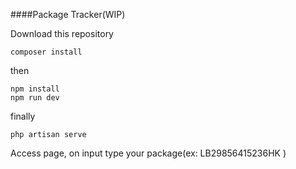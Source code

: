 ####Package Tracker(WIP)

Download this repository

    composer install
    
then

    npm install
    npm run dev


finally

    php artisan serve

Access page, on input type your package(ex: LB29856415236HK )
